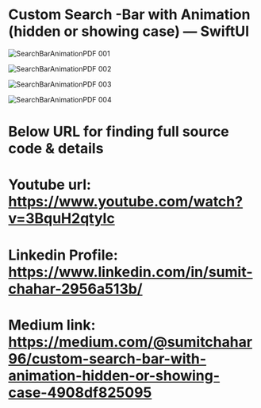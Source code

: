 # Custom Search -Bar with Animation (hidden or showing case) — SwiftUI

![SearchBarAnimationPDF 001](https://github.com/user-attachments/assets/aa73b352-150c-4297-9941-fb8def3c6e40)

![SearchBarAnimationPDF 002](https://github.com/user-attachments/assets/ade03078-8672-496c-b330-594ac6d8c38d)

![SearchBarAnimationPDF 003](https://github.com/user-attachments/assets/62938155-2b73-4a56-8cd8-8ac87de98bf9)

![SearchBarAnimationPDF 004](https://github.com/user-attachments/assets/e0100fc7-defe-43cd-9f8e-1b8ae2eff59c)



# Below URL for finding full source code & details

# Youtube url: https://www.youtube.com/watch?v=3BquH2qtyIc

# Linkedin Profile: https://www.linkedin.com/in/sumit-chahar-2956a513b/

# Medium link: https://medium.com/@sumitchahar96/custom-search-bar-with-animation-hidden-or-showing-case-4908df825095
